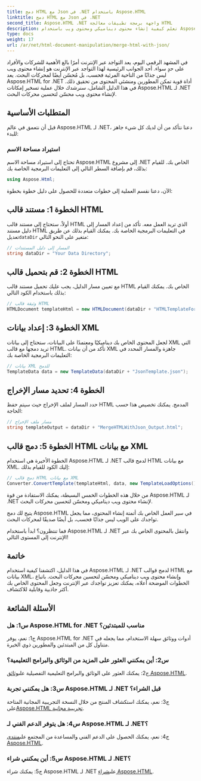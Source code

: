 ```yaml
---
title: دمج HTML مع Json في .NET باستخدام Aspose.HTML
linktitle: دمج HTML مع Json في .NET
second_title: Aspose.HTML .NET واجهة برمجة تطبيقات معالجة HTML
description: تعلم كيفية إنشاء محتوى ديناميكي ومحتوى ويب باستخدام Aspose.HTML لـ .NET. قم بتعزيز تواجدك على الإنترنت وإشراك جمهورك.
type: docs
weight: 17
url: /ar/net/html-document-manipulation/merge-html-with-json/
---
```


في المشهد الرقمي اليوم، يعد التواجد عبر الإنترنت أمرًا بالغ الأهمية للشركات والأفراد على حدٍ سواء. أحد الجوانب الرئيسية لهذا التواجد عبر الإنترنت هو إنشاء محتوى ويب ليس جذابًا من الناحية المرئية فحسب، بل مُحسّن أيضًا لمحركات البحث. يعد Aspose.HTML for .NET أداة قوية تمكن المطورين ومنشئي المحتوى من تحقيق ذلك. في هذا الدليل الشامل، سنرشدك خلال عملية تسخير إمكانات Aspose.HTML لـ .NET لإنشاء محتوى ويب محسّن لتحسين محركات البحث. 

## المتطلبات الأساسية

قبل أن نتعمق في عالم Aspose.HTML لـ .NET، دعنا نتأكد من أن لديك كل شيء جاهز للبدء:

### استيراد مساحة الاسم

تحتاج إلى استيراد مساحة الاسم Aspose.HTML إلى مشروع .NET الخاص بك. للقيام بذلك، قم بإضافة السطر التالي إلى التعليمات البرمجية الخاصة بك:

```csharp
using Aspose.Html;
```

الآن، دعنا نقسم العملية إلى خطوات متعددة للحصول على دليل خطوة بخطوة:

## الخطوة 1: مستند قالب HTML

 أولاً، ستحتاج إلى مستند قالب HTML الذي تريد العمل معه. تأكد من إعداد المسار إلى دليل مستند HTML في التعليمات البرمجية الخاصة بك. يمكنك القيام بذلك عن طريق تعديل`dataDir` متغير على النحو التالي:

```csharp
// المسار إلى دليل المستندات
string dataDir = "Your Data Directory";
```

## الخطوة 2: قم بتحميل قالب HTML

مع تعيين مسار الدليل، يجب عليك تحميل مستند قالب HTML الخاص بك. يمكنك القيام بذلك باستخدام الكود التالي:

```csharp
// وثيقة قالب HTML
HTMLDocument templateHtml = new HTMLDocument(dataDir + "HTMLTemplateForJson.html");
```

## الخطوة 3: إعداد بيانات XML

لجعل المحتوى الخاص بك ديناميكيًا ومعتمدًا على البيانات، ستحتاج إلى بيانات XML التي تريد دمجها مع قالب HTML. تأكد من أن بيانات XML جاهزة والمسار المحدد في التعليمات البرمجية الخاصة بك:

```csharp
// بيانات XML للدمج
TemplateData data = new TemplateData(dataDir + "JsonTemplate.json");
```

## الخطوة 4: تحديد مسار الإخراج

حدد المسار لملف الإخراج حيث سيتم حفظ HTML المدمج. يمكنك تخصيص هذا حسب الحاجة:

```csharp
// مسار ملف الإخراج
string templateOutput = dataDir + "MergeHTMLWithJson_Output.html";
```

## الخطوة 5: دمج قالب HTML مع بيانات XML

الخطوة الأخيرة هي استخدام Aspose.HTML لـ .NET لدمج قالب HTML مع بيانات XML. إليك الكود للقيام بذلك:

```csharp
// دمج قالب HTML مع بيانات XML
Converter.ConvertTemplate(templateHtml, data, new TemplateLoadOptions(), templateOutput);
```

من خلال هذه الخطوات الخمس البسيطة، يمكنك الاستفادة من قوة Aspose.HTML لـ .NET لإنشاء محتوى ويب ديناميكي ومحسّن لتحسين محركات البحث. 

يتيح لك دمج Aspose.HTML في سير العمل الخاص بك أتمتة إنشاء المحتوى، مما يجعل تواجدك على الويب ليس جذابًا فحسب، بل أيضًا صديقًا لمحركات البحث. 

فما تنتظرون؟ ابدأ باستخدام Aspose.HTML لـ .NET وانتقل بالمحتوى الخاص بك عبر الإنترنت إلى المستوى التالي!

## خاتمة

في هذا الدليل، اكتشفنا كيفية استخدام Aspose.HTML لـ .NET لدمج قوالب HTML مع بيانات XML، وإنشاء محتوى ويب ديناميكي ومحسّن لتحسين محركات البحث. باتباع الخطوات الموضحة أعلاه، يمكنك تعزيز تواجدك عبر الإنترنت وجعل المحتوى الخاص بك أكثر جاذبية وقابلية للاكتشاف.

## الأسئلة الشائعة

### س1: هل Aspose.HTML for .NET مناسب للمبتدئين؟

ج1: نعم، يوفر Aspose.HTML for .NET أدوات ووثائق سهلة الاستخدام، مما يجعله في متناول كل من المبتدئين والمطورين ذوي الخبرة.

### س2: أين يمكنني العثور على المزيد من الوثائق والبرامج التعليمية؟

 ج2: يمكنك العثور على الوثائق والبرامج التعليمية التفصيلية على[وثائق Aspose.HTML](https://reference.aspose.com/html/net/).

### س3: هل يمكنني تجربة Aspose.HTML لـ .NET قبل الشراء؟

 ج3: نعم، يمكنك استكشاف المنتج من خلال النسخة التجريبية المجانية المتاحة على[Aspose.HTML تجريبية مجانية](https://releases.aspose.com/).

### س4: هل يتوفر الدعم الفني لـ Aspose.HTML لـ .NET؟

 ج4: نعم، يمكنك الحصول على الدعم الفني والمساعدة من المجتمع على[منتدى Aspose.HTML](https://forum.aspose.com/).

### س5: أين يمكنني شراء Aspose.HTML لـ .NET؟

 ج5: يمكنك شراء Aspose.HTML لـ .NET على[شراء Aspose.HTML](https://purchase.aspose.com/buy).